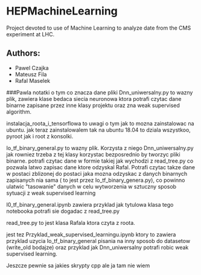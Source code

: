 # HEPMachineLearning

Project devoted to use of Machine Learning to analyze date from the CMS experiment at LHC.

## Authors:
* Pawel Czajka
* Mateusz Fila
* Rafal Maselek

###Pawla notatki o tym co znacza dane pliki
Dnn_uniwersalny.py to wazny plik, zawiera klase
bedaca siecia neuronowa ktora potrafi czytac dane binarne zapisane przez
inne klasy projektu oraz zna weak supervised algorithm.

instalacja_roota_i_tensorflowa to uwagi o tym jak to mozna zainstalowac na ubuntu. 
jak teraz zainstalowalem tak na ubuntu 18.04 to dziala wszystkoo, pyroot jak 
i root z konsolki.

Io_tf_binary_general.py to wazny plik. Korzysta z niego Dnn_uniwersalny.py jak 
rowniez trzeba z tej klasy korzystac bezposrednio by tworzyc pliki binarne.
potrafi czytac dane w formie takiej jak wychodzi z read_tree.py co pozwala
latwo zapisac dane ktore odzyskal Rafal. Potrafi czytac takze dane w postaci
zblizonej do postaci jaka mozna odzyskac z danych binarnych zapisanych nia sama
( to jest przez Io_tf_binary_genera.py), co powinno ulatwic "tasowanie"
danych w celu wytworzenia w sztuczny sposob sytuacji z weak supervised learning

I0_tf_binary_general.ipynb zawiera przyklad jak tytulowa klasa tego notebooka
potrafi sie dogadac z read_tree.py


read_tree.py to jest klasa Rafala ktora czyta z roota. 

jest tez Przyklad_weak_supervised_learningu.ipynb ktory to zawiera przyklad
uzycia Io_tf_binary_general pisania na inny sposob do datasetow (write_old bodajze)
oraz przyklad jak Dnn_uniwersalny potrafi robic weak supervised learning.


Jeszcze pewnie sa jakies skrypty cpp ale ja tam nie wiem


